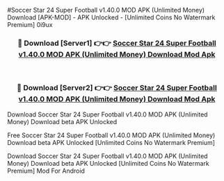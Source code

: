 #Soccer Star 24 Super Football v1.40.0 MOD APK (Unlimited Money) Download [APK-MOD] - APK Unlocked - [Unlimited Coins No Watermark Premium] 0i9ux



<div align="center">

<h3>🔴 Download [Server1] 👉👉 <a href="https://momento.my/?title=Soccer_Star_24_Super_Football_v1.40.0_MOD_APK_(Unlimited_Money)_Download">Soccer Star 24 Super Football v1.40.0 MOD APK (Unlimited Money) Download Mod Apk</a></h3><br>

<h3>🔴 Download [Server2] 👉👉 <a href="https://momento.my/?title=Soccer_Star_24_Super_Football_v1.40.0_MOD_APK_(Unlimited_Money)_Download">Soccer Star 24 Super Football v1.40.0 MOD APK (Unlimited Money) Download Mod Apk</a></h3>
</div>



Download Soccer Star 24 Super Football v1.40.0 MOD APK (Unlimited Money) Download beta APK Unlocked

Free Soccer Star 24 Super Football v1.40.0 MOD APK (Unlimited Money) Download beta APK Unlocked [Unlimited Coins No Watermark Premium]

Download Soccer Star 24 Super Football v1.40.0 MOD APK (Unlimited Money) Download beta APK Unlocked [Unlimited Coins No Watermark Premium] Mod For Android
